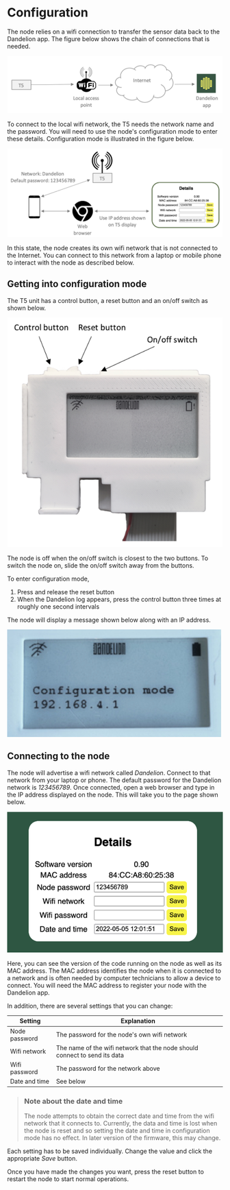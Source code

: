 # Configuration

The node relies on a wifi connection to transfer the sensor data back to the
Dandelion app. The figure below shows the chain of connections that is needed.

![Normal operation mode](img/normal.png#centred)

To connect to the local wifi network, the T5 needs the network name and the
password. You will need to use the node's configuration mode to enter these 
details. Configuration mode is illustrated in the figure below.

![Configuration mode](img/config.png#centred)

In this state, the node creates its own wifi network that is not connected
to the Internet. You can connect to this network from a laptop or mobile 
phone to interact with the node as described below.

## Getting into configuration mode

The T5 unit has a control button, a reset button and an on/off switch as shown
below.

![T5 controls](img/controls.png#centred)

The node is off when the on/off switch is closest to the two buttons. To switch
the node on, slide the on/off switch away from the buttons.

To enter configuration mode, 

1. Press and release the reset button
2. When the Dandelion log appears, press the control button three times at roughly one second intervals

The node will display a message shown below along with an IP address.

![Configuration mode](img/config_mode.png#centred)


## Connecting to the node

The node will advertise a wifi network called *Dandelion*. Connect to that network
from your laptop or phone. The default password for the Dandelion network is
*123456789*. Once connected, open a web browser and type in the IP address 
displayed on the node. This will take you to the page shown below.



![Configuration page](img/config_page.png#centred)

Here, you can see the version of the code running on the node as well as its
MAC address. The MAC address identifies the node when it is 
connected to a network and is often needed by computer technicians to allow
a device to connect. You will need the MAC address to register your node with
the Dandelion app.

In addition, there are several settings that you can change:

Setting | Explanation
--------|------------
Node password | The password for the node's own wifi network
Wifi network | The name of the wifi network that the node should connect to send its data
Wifi password | The password for the network above
Date and time | See below

> ### Note about the date and time
>
> The node attempts to obtain the correct date and time from the wifi network
> that it connects to. Currently, the data and time is lost when the node is reset
> and so setting the date and time in configuration mode has no effect. In later
> version of the firmware, this may change.

Each setting has to be saved individually. Change the value and click the 
appropriate *Save* button.

Once you have made the changes you want, press the reset button to restart the
node to start normal operations. 
